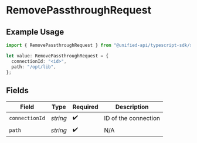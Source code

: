 # RemovePassthroughRequest

## Example Usage

```typescript
import { RemovePassthroughRequest } from "@unified-api/typescript-sdk/sdk/models/operations";

let value: RemovePassthroughRequest = {
  connectionId: "<id>",
  path: "/opt/lib",
};
```

## Fields

| Field                | Type                 | Required             | Description          |
| -------------------- | -------------------- | -------------------- | -------------------- |
| `connectionId`       | *string*             | :heavy_check_mark:   | ID of the connection |
| `path`               | *string*             | :heavy_check_mark:   | N/A                  |